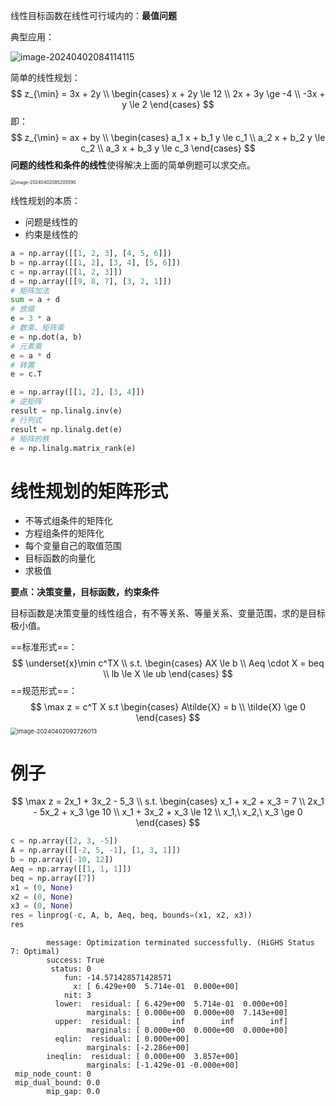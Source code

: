 线性目标函数在线性可行域内的：**最值问题**

典型应用：

![image-20240402084114115](../../../../AppData/Roaming/Typora/typora-user-images/image-20240402084114115.png)

简单的线性规划：
$$
z_{\min} = 3x + 2y \\
\begin{cases}
x + 2y \le 12 \\
2x + 3y \ge -4 \\
-3x + y \le 2
\end{cases}
$$
即：
$$
z_{\min} = ax + by \\
\begin{cases}
a_1 x + b_1 y \le c_1 \\
a_2 x + b_2 y \le c_2 \\
a_3 x + b_3 y \le c_3
\end{cases}
$$
**问题的线性和条件的线性**使得解决上面的简单例题可以求交点。

<img src="https://leafalice-image.oss-cn-hangzhou.aliyuncs.com/img/2024-04-02%2Fa4672ba26b0f3400e96fdd0eb9663342--a47f--image-20240402085205590.png" alt="image-20240402085205590" style="zoom: 50%;" />

线性规划的本质：

- 问题是线性的
- 约束是线性的

```python
a = np.array([[1, 2, 3], [4, 5, 6]])
b = np.array([[1, 2], [3, 4], [5, 6]])
c = np.array([[1, 2, 3]])
d = np.array([[9, 8, 7], [3, 2, 1]])
# 矩阵加法
sum = a + d
# 放缩
e = 3 * a
# 数乘、矩阵乘
e = np.dot(a, b)
# 元素乘
e = a * d
# 转置
e = c.T

e = np.array([[1, 2], [3, 4]])
# 逆矩阵
result = np.linalg.inv(e)
# 行列式
result = np.linalg.det(e)
# 矩阵的秩
e = np.linalg.matrix_rank(e)
```

# 线性规划的矩阵形式

- 不等式组条件的矩阵化
- 方程组条件的矩阵化
- 每个变量自己的取值范围
- 目标函数的向量化
- 求极值

**要点：决策变量，目标函数，约束条件**

目标函数是决策变量的线性组合，有不等关系、等量关系、变量范围，求的是目标极小值。

==标准形式==：
$$
\underset{x}\min  c^TX \\
s.t.
\begin{cases}
AX \le b \\
Aeq \cdot X = beq \\
lb \le X \le ub
\end{cases}
$$
==规范形式==：
$$
\max z = c^T X
s.t
\begin{cases}
A\tilde{X} = b \\
\tilde{X} \ge 0
\end{cases}
$$
<img src="https://leafalice-image.oss-cn-hangzhou.aliyuncs.com/img/2024-04-02%2F3fd6fa766f2a80c1bc075594b99a5dd3--656a--image-20240402092726013.png" alt="image-20240402092726013" style="zoom: 67%;" />

# 例子

$$
\max z = 2x_1 + 3x_2 - 5_3 \\
s.t.
\begin{cases}
x_1 + x_2 + x_3 = 7 \\
2x_1 - 5x_2 + x_3 \ge 10 \\
x_1 + 3x_2 + x_3 \le 12 \\
x_1,\ x_2,\ x_3 \ge 0
\end{cases}
$$

```python
c = np.array([2, 3, -5])
A = np.array([[-2, 5, -1], [1, 3, 1]])
b = np.array([-10, 12])
Aeq = np.array([[1, 1, 1]])
beq = np.array([7])
x1 = (0, None)
x2 = (0, None)
x3 = (0, None)
res = linprog(-c, A, b, Aeq, beq, bounds=(x1, x2, x3))
res
```

```shell
        message: Optimization terminated successfully. (HiGHS Status 7: Optimal)
        success: True
         status: 0
            fun: -14.571428571428571
              x: [ 6.429e+00  5.714e-01  0.000e+00]
            nit: 3
          lower:  residual: [ 6.429e+00  5.714e-01  0.000e+00]
                 marginals: [ 0.000e+00  0.000e+00  7.143e+00]
          upper:  residual: [       inf        inf        inf]
                 marginals: [ 0.000e+00  0.000e+00  0.000e+00]
          eqlin:  residual: [ 0.000e+00]
                 marginals: [-2.286e+00]
        ineqlin:  residual: [ 0.000e+00  3.857e+00]
                 marginals: [-1.429e-01 -0.000e+00]
 mip_node_count: 0
 mip_dual_bound: 0.0
        mip_gap: 0.0
```


